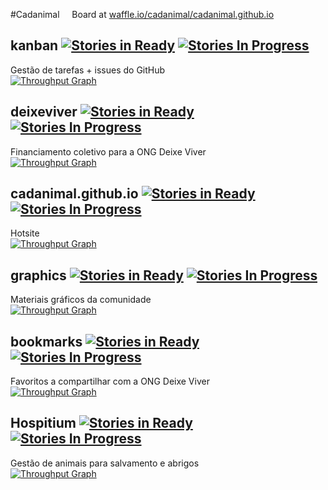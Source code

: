 #Cadanimal
&nbsp;&nbsp;&nbsp;&nbsp;Board at [waffle.io/cadanimal/cadanimal.github.io](http://waffle.io/cadanimal/cadanimal.github.io)

## kanban [![Stories in Ready](https://badge.waffle.io/cadanimal/kanban.png?label=ready&title=Ready)](http://waffle.io/cadanimal/kanban) [![Stories In Progress](https://badge.waffle.io/cadanimal/kanban.png?label=in%20progress&title=In%20Progress)](http://waffle.io/cadanimal/kanban)
Gestão de tarefas + issues do GitHub  
[![Throughput Graph](https://graphs.waffle.io/cadanimal/kanban/throughput.svg)](https://waffle.io/cadanimal/kanban) 

## deixeviver [![Stories in Ready](https://badge.waffle.io/cadanimal/deixeviver.png?label=ready&title=Ready)](http://waffle.io/cadanimal/deixeviver) [![Stories In Progress](https://badge.waffle.io/cadanimal/deixeviver.png?label=in%20progress&title=In%20Progress)](http://waffle.io/cadanimal/deixeviver)
Financiamento coletivo para a ONG Deixe Viver  
[![Throughput Graph](https://graphs.waffle.io/cadanimal/deixeviver/throughput.svg)](https://waffle.io/cadanimal/deixeviver) 

## cadanimal.github.io [![Stories in Ready](https://badge.waffle.io/cadanimal/cadanimal.github.io.png?label=ready&title=Ready)](http://waffle.io/cadanimal/cadanimal.github.io) [![Stories In Progress](https://badge.waffle.io/cadanimal/cadanimal.github.io.png?label=in%20progress&title=In%20Progress)](http://waffle.io/cadanimal/cadanimal.github.io)
Hotsite  
[![Throughput Graph](https://graphs.waffle.io/cadanimal/cadanimal.github.io/throughput.svg)](https://waffle.io/cadanimal/cadanimal.github.io) 

## graphics [![Stories in Ready](https://badge.waffle.io/cadanimal/graphics.png?label=ready&title=Ready)](http://waffle.io/cadanimal/graphics) [![Stories In Progress](https://badge.waffle.io/cadanimal/graphics.png?label=in%20progress&title=In%20Progress)](http://waffle.io/cadanimal/graphics)
Materiais gráficos da comunidade   
[![Throughput Graph](https://graphs.waffle.io/cadanimal/graphics/throughput.svg)](https://waffle.io/cadanimal/graphics) 

## bookmarks [![Stories in Ready](https://badge.waffle.io/cadanimal/bookmarks.png?label=ready&title=Ready)](http://waffle.io/cadanimal/bookmarks) [![Stories In Progress](https://badge.waffle.io/cadanimal/bookmarks.png?label=in%20progress&title=In%20Progress)](http://waffle.io/cadanimal/bookmarks)
Favoritos a compartilhar com a ONG Deixe Viver    
[![Throughput Graph](https://graphs.waffle.io/cadanimal/bookmarks/throughput.svg)](https://waffle.io/cadanimal/bookmarks) 

## Hospitium [![Stories in Ready](https://badge.waffle.io/cadanimal/Hospitium.png?label=ready&title=Ready)](http://waffle.io/cadanimal/Hospitium) [![Stories In Progress](https://badge.waffle.io/cadanimal/Hospitium.png?label=in%20progress&title=In%20Progress)](http://waffle.io/cadanimal/Hospitium)
Gestão de animais para salvamento e abrigos   
[![Throughput Graph](https://graphs.waffle.io/cadanimal/Hospitium/throughput.svg)](https://waffle.io/cadanimal/Hospitium) 
